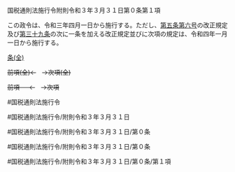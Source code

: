 国税通則法施行令附則令和３年３月３１日第０条第１項

この政令は、令和三年四月一日から施行する。ただし、[第五条](国税通則法施行＿令附則令和３年３月３１日第５条第１項)[第六号](国税通則法施行＿令附則令和３年３月３１日第０条第１項第６号)の改正規定及び[第三十九条](国税通則法施行＿令附則令和３年３月３１日第３９条第１項)の次に一条を加える改正規定並びに次項の規定は、令和四年一月一日から施行する。

[条(全)](国税通則法施行＿令附則令和３年３月３１日第０条_.md)

~~前項(全)←~~　~~→次項(全)~~

~~前項 　 ←~~　~~→次項~~



#国税通則法施行令

#国税通則法施行令/附則令和３年３月３１日

#国税通則法施行令/附則令和３年３月３１日/第０条

#国税通則法施行令/附則令和３年３月３１日/第０条

#国税通則法施行令/附則令和３年３月３１日/第０条/第１項

